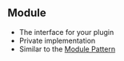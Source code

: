 ##  Module
- The interface for your plugin
- Private implementation
- Similar to the [Module Pattern](http://addyosmani.com/resources/essentialjsdesignpatterns/book/#modulepatternjavascript)
